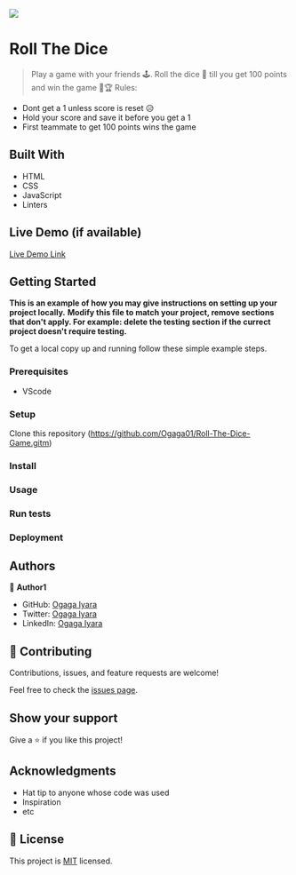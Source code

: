 ![](https://img.shields.io/badge/Microverse-blueviolet)

# Roll The Dice

> Play a game with your friends 🕹.
Roll the dice 🎲 till you get 100 points and win the game 🥇🏆
Rules: 
- Dont get a 1 unless score is reset 😥
- Hold your score and save it before you get a 1
- First teammate to get 100 points wins the game


## Built With

- HTML
- CSS
- JavaScript
- Linters

## Live Demo (if available)

[Live Demo Link](https://ogaga01.github.io/Roll-The-Dice-Game/)


## Getting Started

**This is an example of how you may give instructions on setting up your project locally.**
**Modify this file to match your project, remove sections that don't apply. For example: delete the testing section if the currect project doesn't require testing.**


To get a local copy up and running follow these simple example steps.

### Prerequisites
- VScode

### Setup
Clone this repository (https://github.com/Ogaga01/Roll-The-Dice-Game.gitm)

### Install

### Usage

### Run tests

### Deployment



## Authors

👤 **Author1**

- GitHub: [Ogaga Iyara](https://github.com/Ogaga01)
- Twitter: [Ogaga Iyara](https://twitter.com/i_ogaga_n)
- LinkedIn: [Ogaga Iyara](https://linkedin.com/in/Ogaga-Iyara)

## 🤝 Contributing

Contributions, issues, and feature requests are welcome!

Feel free to check the [issues page](../../issues/).

## Show your support

Give a ⭐️ if you like this project!

## Acknowledgments

- Hat tip to anyone whose code was used
- Inspiration
- etc

## 📝 License

This project is [MIT](./MIT.md) licensed.
